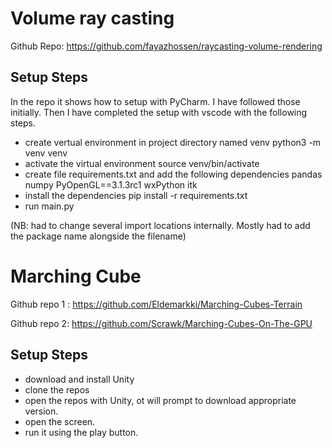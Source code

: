# Volume ray casting
Github Repo: https://github.com/fayazhossen/raycasting-volume-rendering

## Setup Steps 
In the repo it shows how to setup with PyCharm. I have followed those initially. Then I have completed the setup with vscode with the following steps. 
- create vertual environment in project directory named venv 
   python3 -m venv venv
- activate the virtual environment 
   source venv/bin/activate
- create file requirements.txt and add the following dependencies 
    pandas
    numpy
    PyOpenGL==3.1.3rc1
    wxPython
    itk
- install the dependencies
   pip install -r requirements.txt
- run main.py

(NB: had to change several import locations internally. Mostly had to add the package name alongside the filename)

# Marching Cube
Github repo 1 : https://github.com/Eldemarkki/Marching-Cubes-Terrain

Github repo 2: https://github.com/Scrawk/Marching-Cubes-On-The-GPU

## Setup Steps
- download and install Unity
-  clone the repos
-  open the repos with Unity, ot will prompt to download appropriate version. 
-  open the screen. 
-  run it using the play button. 

